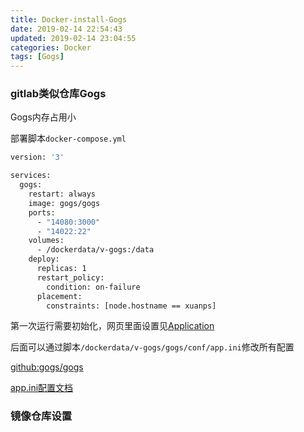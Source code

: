 ```yaml
---
title: Docker-install-Gogs
date: 2019-02-14 22:54:43
updated: 2019-02-14 23:04:55
categories: Docker
tags: [Gogs]
---
```


### gitlab类似仓库Gogs

Gogs内存占用小

部署脚本`docker-compose.yml`

```dockerfile
version: '3'

services:
  gogs:
    restart: always
    image: gogs/gogs
    ports:
      - "14080:3000"
      - "14022:22"
    volumes:   
      - /dockerdata/v-gogs:/data
    deploy:
      replicas: 1
      restart_policy:
        condition: on-failure
      placement:
        constraints: [node.hostname == xuanps]
```

第一次运行需要初始化，网页里面设置见[Application](https://github.com/gogs/gogs/tree/master/docker#application)

后面可以通过脚本`/dockerdata/v-gogs/gogs/conf/app.ini`修改所有配置

[github:gogs/gogs](https://github.com/gogs/gogs/tree/master/docker)

[app.ini配置文档](https://gogs.io/docs/advanced/configuration_cheat_sheet.html)

### 镜像仓库设置

